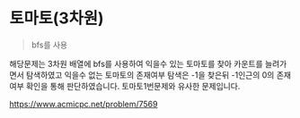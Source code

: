 # 토마토(3차원)

>bfs를 사용

해당문제는 3차원 배열에 bfs를 사용하여 익을수 있는 토마토를 찾아 카운트를 늘려가면서 탐색하였고 익을수 없는 토마토의 존재여부 탐색은 -1을 찾은뒤
-1인근의 0의 존재여부 확인을 통해 판단하였습니다. 토마토1번문제와 유사한 문제입니다.

https://www.acmicpc.net/problem/7569



